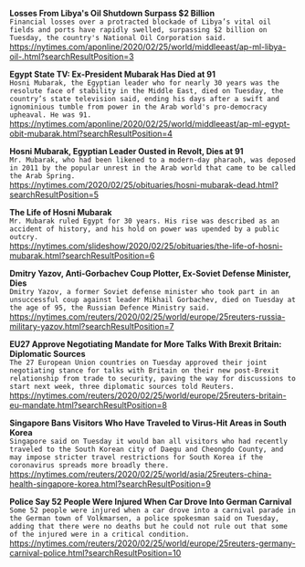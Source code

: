 **Losses From Libya's Oil Shutdown Surpass $2 Billion**\
`Financial losses over a protracted blockade of Libya’s vital oil fields and ports have rapidly swelled, surpassing $2 billion on Tuesday, the country's National Oil Corporation said.`\
https://nytimes.com/aponline/2020/02/25/world/middleeast/ap-ml-libya-oil-.html?searchResultPosition=3

**Egypt State TV: Ex-President Mubarak Has Died at 91**\
`Hosni Mubarak, the Egyptian leader who for nearly 30 years was the resolute face of stability in the Middle East, died on Tuesday, the country’s state television said, ending his days after a swift and ignominious tumble from power in the Arab world's pro-democracy upheaval. He was 91.`\
https://nytimes.com/aponline/2020/02/25/world/middleeast/ap-ml-egypt-obit-mubarak.html?searchResultPosition=4

**Hosni Mubarak, Egyptian Leader Ousted in Revolt, Dies at 91**\
`Mr. Mubarak, who had been likened to a modern-day pharaoh, was deposed in 2011 by the popular unrest in the Arab world that came to be called the Arab Spring.`\
https://nytimes.com/2020/02/25/obituaries/hosni-mubarak-dead.html?searchResultPosition=5

**The Life of Hosni Mubarak**\
`Mr. Mubarak ruled Egypt for 30 years. His rise was described as an accident of history, and his hold on power was upended by a public outcry.`\
https://nytimes.com/slideshow/2020/02/25/obituaries/the-life-of-hosni-mubarak.html?searchResultPosition=6

**Dmitry Yazov, Anti-Gorbachev Coup Plotter, Ex-Soviet Defense Minister, Dies**\
`Dmitry Yazov, a former Soviet defense minister who took part in an unsuccessful coup against leader Mikhail Gorbachev, died on Tuesday at the age of 95, the Russian Defence Ministry said. `\
https://nytimes.com/reuters/2020/02/25/world/europe/25reuters-russia-military-yazov.html?searchResultPosition=7

**EU27 Approve Negotiating Mandate for More Talks With Brexit Britain: Diplomatic Sources**\
`The 27 European Union countries on Tuesday approved their joint negotiating stance for talks with Britain on their new post-Brexit relationship from trade to security, paving the way for discussions to start next week, three diplomatic sources told Reuters.`\
https://nytimes.com/reuters/2020/02/25/world/europe/25reuters-britain-eu-mandate.html?searchResultPosition=8

**Singapore Bans Visitors Who Have Traveled to Virus-Hit Areas in South Korea**\
`Singapore said on Tuesday it would ban all visitors who had recently traveled to the South Korean city of Daegu and Cheongdo County, and may impose stricter travel restrictions for South Korea if the coronavirus spreads more broadly there.`\
https://nytimes.com/reuters/2020/02/25/world/asia/25reuters-china-health-singapore-korea.html?searchResultPosition=9

**Police Say 52 People Were Injured When Car Drove Into German Carnival**\
`Some 52 people were injured when a car drove into a carnival parade in the German town of Volkmarsen, a police spokesman said on Tuesday, adding that there were no deaths but he could not rule out that some of the injured were in a critical condition.`\
https://nytimes.com/reuters/2020/02/25/world/europe/25reuters-germany-carnival-police.html?searchResultPosition=10

